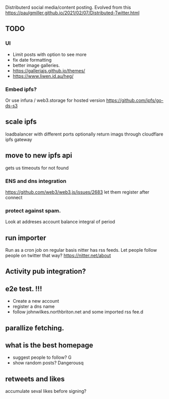Distributerd social media/content posting.
Evolved from this
https://paulgmiller.github.io/2021/02/07/Distributed-Twitter.html


## TODO 

### UI 
* Limit posts with option to see more
* fix date formatting
* better image galleries.
* https://galleriajs.github.io/themes/
* https://www.liwen.id.au/heg/

### Embed ipfs?
Or use infura / web3.storage for hosted version
https://github.com/ipfs/go-ds-s3


## scale ipfs
loadbalancer with different ports
optionally return imags through cloudflare ipfs gateway 


## move to new ipfs api
gets us timeouts for not found


### ENS  and dns integration
https://github.com/web3/web3.js/issues/2683
let them register after connect


### protect against spam. 
Look at addreses account balance integral  of period 


## run importer
Run as a cron job on regular basis
nitter has rss feeds. Let people follow people on twitter that way? 
https://nitter.net/about

## Activity pub integration?


## e2e test. !!!
* Create a new account
* register a dns name
* follow johnwilkes.northbriton.net and some imported rss fee.d
 

## parallize fetching.

## what is the best homepage
* suggest people to follow? G
* show random posts? Dangerousq


## retweets and likes
accumulate seval likes before signing?